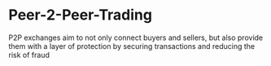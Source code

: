 # Peer-2-Peer-Trading
P2P exchanges aim to not only connect buyers and sellers, but also provide them with a layer of protection by securing transactions and reducing the risk of fraud
